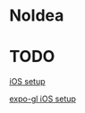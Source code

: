 # NoIdea


# TODO
[iOS setup](https://github.com/unimodules/react-native-unimodules#-configure-ios)

[expo-gl iOS setup](https://github.com/expo/expo/tree/master/packages/expo-gl)

